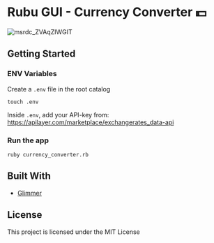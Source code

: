 # Rubu GUI - Currency Converter 💵
![msrdc_ZVAqZIWGIT](https://github.com/smackdh/glimmer_app/assets/66011769/35a19a83-c4e3-4073-a364-001e20ed8d24)

## Getting Started

### ENV Variables
Create a `.env` file in the root catalog
```
touch .env
```
Inside `.env`, add your API-key from: https://apilayer.com/marketplace/exchangerates_data-api

### Run the app
```
ruby currency_converter.rb
```

## Built With
- [Glimmer](https://github.com/AndyObtiva/glimmer)


## License
This project is licensed under the MIT License
